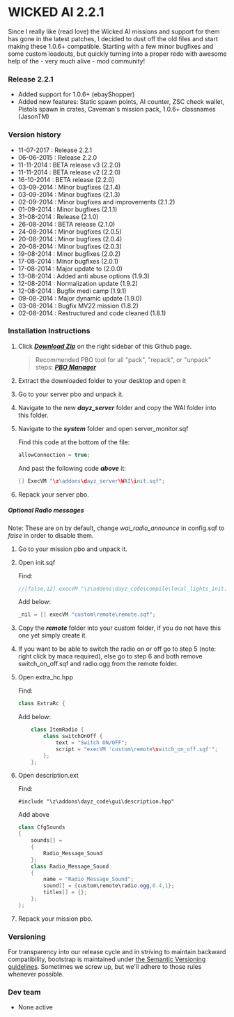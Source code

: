 WICKED AI 2.2.1
==============

Since I really like (read love) the Wicked AI missions and support for them has gone in the latest patches, I decided to dust off the old files and start making these 1.0.6+ compatible. Starting with a few minor bugfixes and some custom loadouts, but quickly turning into a proper redo with awesome help of the - very much alive - mod community!

### Release 2.2.1
- Added support for 1.0.6+ (ebayShopper)
- Added new features: Static spawn points, AI counter, ZSC check wallet, Pistols spawn in crates, Caveman's mission pack, 1.0.6+ classnames (JasonTM)

### Version history
- 11-07-2017 : Release 2.2.1
- 06-06-2015 : Release 2.2.0
- 11-11-2014 : BETA release v3 (2.2.0)
- 11-11-2014 : BETA release v2 (2.2.0)
- 16-10-2014 : BETA release (2.2.0)
- 03-09-2014 : Minor bugfixes (2.1.4)
- 03-09-2014 : Minor bugfixes (2.1.3)
- 02-09-2014 : Minor bugfixes and improvements (2.1.2)
- 01-09-2014 : Minor bugfixes (2.1.1)
- 31-08-2014 : Release (2.1.0)
- 26-08-2014 : BETA release (2.1.0)
- 24-08-2014 : Minor bugfixes (2.0.5)
- 20-08-2014 : Minor bugfixes (2.0.4)
- 20-08-2014 : Minor bugfixes (2.0.3)
- 19-08-2014 : Minor bugfixes (2.0.2)
- 17-08-2014 : Minor bugfixes (2.0.1)
- 17-08-2014 : Major update to (2.0.0)
- 13-08-2014 : Added anti abuse options (1.9.3)
- 12-08-2014 : Normalization update (1.9.2)
- 12-08-2014 : Bugfix medi camp (1.9.1)
- 09-08-2014 : Major dynamic update (1.9.0)
- 03-08-2014 : Bugfix MV22 mission (1.8.2)
- 02-08-2014 : Restructured and code cleaned (1.8.1)

### Installation Instructions

1. Click ***[Download Zip](https://github.com/f3cuk/WICKED-AI/archive/master.zip)*** on the right sidebar of this Github page.

	> Recommended PBO tool for all "pack", "repack", or "unpack" steps: ***[PBO Manager](http://www.armaholic.com/page.php?id=16369)***

2. Extract the downloaded folder to your desktop and open it
3. Go to your server pbo and unpack it.
4. Navigate to the new ***dayz_server*** folder and copy the WAI folder into this folder.
5. Navigate to the ***system*** folder and open server_monitor.sqf

	Find this code at the bottom of the file:

	~~~~java
	allowConnection = true;	
	~~~~
	
	And past the following code ***above*** it:
	
	~~~~java
	[] ExecVM "\z\addons\dayz_server\WAI\init.sqf";
	~~~~

6. Repack your server pbo.

##### Optional Radio messages
Note: These are on by default, change *wai_radio_announce* in config.sqf to *false* in order to disable them.

1. Go to your mission pbo and unpack it.
2. Open init.sqf

	Find:

	~~~~java
	//[false,12] execVM "\z\addons\dayz_code\compile\local_lights_init.sqf";	
	~~~~
	
	Add below:
	
	~~~~java
	_nil = [] execVM "custom\remote\remote.sqf";
	~~~~

3. Copy the ***remote*** folder into your custom folder, if you do not have this one yet simply create it.
4. If you want to be able to switch the radio on or off go to step 5 (note: right click by maca required), else go to step 6 and both remove switch_on_off.sqf and radio.ogg from the remote folder.
5. Open extra_hc.hpp

	Find:
	~~~~java
	class ExtraRc {
	~~~~

	Add below:
	~~~~java
		class ItemRadio {
			class switchOnOff {
				text = "Switch ON/OFF";
				script = "execVM 'custom\remote\switch_on_off.sqf'";
			};
		};
	~~~~

6. Open description.ext

	Find:
	~~~~
	#include "\z\addons\dayz_code\gui\description.hpp"
	~~~~

	Add above
	~~~~java
	class CfgSounds
	{
		sounds[] =
		{
			Radio_Message_Sound
		};
		class Radio_Message_Sound
		{
			name = "Radio_Message_Sound";
			sound[] = {custom\remote\radio.ogg,0.4,1};
			titles[] = {};
		};
	};
	~~~~
7. Repack your mission pbo.



### Versioning

For transparency into our release cycle and in striving to maintain backward compatibility, bootstrap is maintained under [the Semantic Versioning guidelines](http://semver.org/). Sometimes we screw up, but we'll adhere to those rules whenever possible.

### Dev team
- None active
